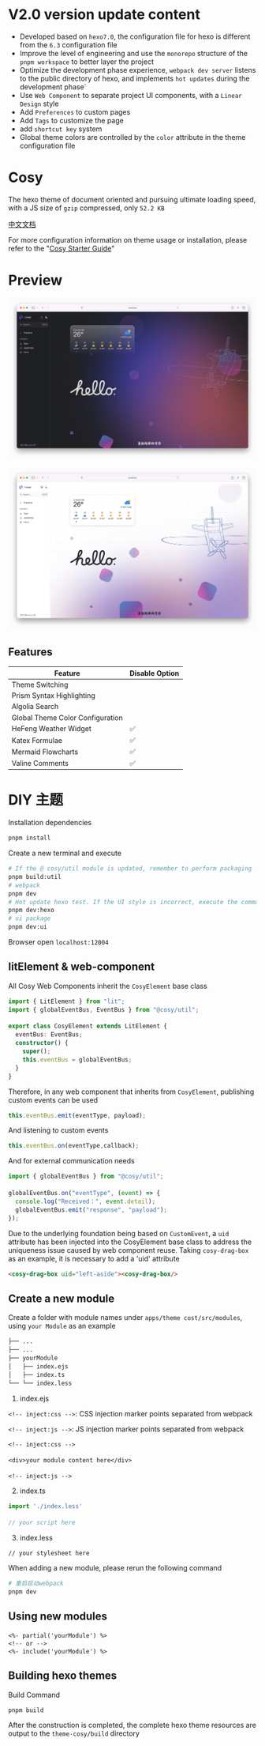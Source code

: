 # V2.0 version update content

- Developed based on `hexo7.0`, the configuration file for hexo is different from the `6.3` configuration file
- Improve the level of engineering and use the `monorepo` structure of the `pnpm workspace` to better layer the project
- Optimize the development phase experience, `webpack dev server` listens to the public directory of hexo, and implements `hot updates` during the development phase`
- Use `Web Component` to separate project UI components, with a `Linear Design` style
- Add `Preferences` to custom pages
- Add `Tags` to customize the page
- add `shortcut key` system
- Global theme colors are controlled by the `color` attribute in the theme configuration file

# Cosy

The hexo theme of document oriented and pursuing ultimate loading speed, with a JS size of `gzip` compressed, only `52.2 KB`

[中文文档](README_zh.md)

For more configuration information on theme usage or installation, please refer to the "[Cosy Starter Guide](https://mozzie.cn/posts/59577/)"

# Preview

![Dark Mode](https://raw.githubusercontent.com/17px/assets-storage/main/hexo-theme-linear-dark.png)

![Light Mode](https://raw.githubusercontent.com/17px/assets-storage/main/hexo-theme-linear-light.png)

## Features

| Feature                          | Disable Option |
| -------------------------------- | -------------- |
| Theme Switching                  |                |
| Prism Syntax Highlighting        |                |
| Algolia Search                   |                |
| Global Theme Color Configuration |                |
| HeFeng Weather Widget            | ✅              |
| Katex Formulae                   | ✅              |
| Mermaid Flowcharts               | ✅              |
| Valine Comments                  | ✅              |

# DIY 主题

Installation dependencies

```bash
pnpm install
```

Create a new terminal and execute

```bash
# If the @ cosy/util module is updated, remember to perform packaging
pnpm build:util
# webpack
pnpm dev
# Hot update hexo test. If the UI style is incorrect, execute the command again and refresh the browser
pnpm dev:hexo
# ui package
pnpm dev:ui
```

Browser open `localhost:12004`

## litElement & web-component

All Cosy Web Components inherit the `CosyElement` base class

```ts
import { LitElement } from "lit";
import { globalEventBus, EventBus } from "@cosy/util";

export class CosyElement extends LitElement {
  eventBus: EventBus;
  constructor() {
    super();
    this.eventBus = globalEventBus;
  }
}
```

Therefore, in any web component that inherits from `CosyElement`, publishing custom events can be used

```ts
this.eventBus.emit(eventType, payload);
```

And listening to custom events

```ts
this.eventBus.on(eventType,callback);
```

And for external communication needs

```ts
import { globalEventBus } from "@cosy/util";

globalEventBus.on("eventType", (event) => {
  console.log("Received：", event.detail);
  globalEventBus.emit("response", "payload");
});
```

Due to the underlying foundation being based on `CustomEvent`, a `uid` attribute has been injected into the CosyElement base class to address the uniqueness issue caused by web component reuse. Taking `cosy-drag-box` as an example, it is necessary to add a 'uid' attribute

```html
<cosy-drag-box uid="left-aside"><cosy-drag-box/>
```

## Create a new module

Create a folder with module names under `apps/theme cost/src/modules`, using `your Module` as an example

```bash
├── ...
├── ...
├── yourModule
│   ├── index.ejs
│   ├── index.ts
└── └── index.less
```

1. index.ejs

`<!-- inject:css -->`:  CSS injection marker points separated from webpack

`<!-- inject:js -->`:  JS injection marker points separated from webpack

```ejs
<!-- inject:css -->

<div>your module content here</div>

<!-- inject:js -->
```

2. index.ts

```ts
import './index.less'

// your script here
```

3. index.less

```less
// your stylesheet here
```

When adding a new module, please rerun the following command

```bash
# 重启启动webpack
pnpm dev
```

## Using new modules

```ejs
<%- partial('yourModule') %>
<!-- or -->
<%- include('yourModule') %>
```

## Building hexo themes

Build Command

```bash
pnpm build
```

After the construction is completed, the complete hexo theme resources are output to the `theme-cosy/build` directory
